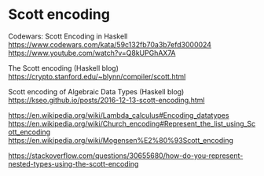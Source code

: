 # Scott encoding

Codewars: Scott Encoding in Haskell
https://www.codewars.com/kata/59c132fb70a3b7efd3000024
https://www.youtube.com/watch?v=Q8kUPGhAX7A

The Scott encoding (Haskell blog)
https://crypto.stanford.edu/~blynn/compiler/scott.html

Scott encoding of Algebraic Data Types (Haskell blog)
https://kseo.github.io/posts/2016-12-13-scott-encoding.html


https://en.wikipedia.org/wiki/Lambda_calculus#Encoding_datatypes
https://en.wikipedia.org/wiki/Church_encoding#Represent_the_list_using_Scott_encoding
https://en.wikipedia.org/wiki/Mogensen%E2%80%93Scott_encoding

https://stackoverflow.com/questions/30655680/how-do-you-represent-nested-types-using-the-scott-encoding
